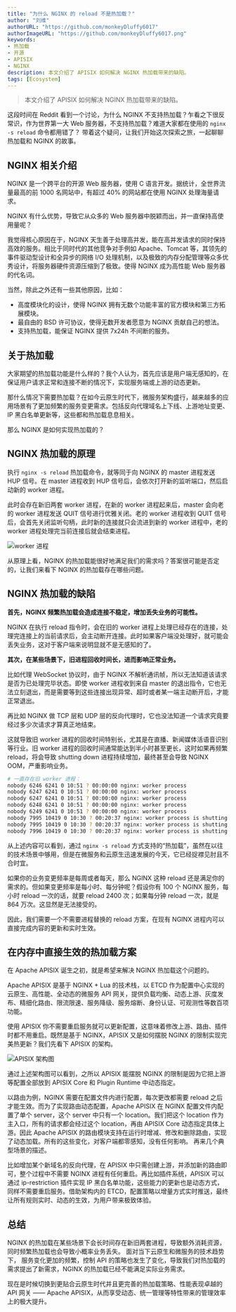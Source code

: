 ```yaml
---
title: "为什么 NGINX 的 reload 不是热加载？"
author: "刘维"
authorURL: "https://github.com/monkeyDluffy6017"
authorImageURL: "https://github.com/monkeyDluffy6017.png"
keywords: 
- 热加载
- 开源
- APISIX
- NGINX
description: 本文介绍了 APISIX 如何解决 NGINX 热加载带来的缺陷。
tags: [Ecosystem]
---
```


> 本文介绍了 APISIX 如何解决 NGINX 热加载带来的缺陷。

<!--truncate-->

这段时间在 Reddit 看到一个讨论，为什么 NGINX 不支持热加载？乍看之下很反常识，作为世界第一大 Web 服务器，不支持热加载？难道大家都在使用的 `nginx -s reload` 命令都用错了？ 带着这个疑问，让我们开始这次探索之旅，一起聊聊热加载和 NGINX 的故事。

## NGINX 相关介绍

NGINX 是一个跨平台的开源 Web 服务器，使用 C 语言开发。据统计，全世界流量最高的前 1000 名网站中，有超过 40% 的网站都在使用 NGINX 处理海量请求。

NGINX 有什么优势，导致它从众多的 Web 服务器中脱颖而出，并一直保持高使用量呢？

我觉得核心原因在于，NGINX 天生善于处理高并发，能在高并发请求的同时保持高效的服务。相比于同时代的其他竞争对手例如 Apache、Tomcat 等，其领先的事件驱动型设计和全异步的网络 I/O 处理机制，以及极致的内存分配管理等众多优秀设计，将服务器硬件资源压缩到了极致。使得 NGINX 成为高性能 Web 服务器的代名词。

当然，除此之外还有一些其他原因，比如：

- 高度模块化的设计，使得 NGINX 拥有无数个功能丰富的官方模块和第三方拓展模块。
- 最自由的 BSD 许可协议，使得无数开发者愿意为 NGINX 贡献自己的想法。
- 支持热加载，能保证 NGINX 提供 7x24h 不间断的服务。

## 关于热加载

大家期望的热加载功能是什么样的？我个人认为，首先应该是用户端无感知的，在保证用户请求正常和连接不断的情况下，实现服务端或上游的动态更新。

那什么情况下需要热加载？在如今云原生时代下，微服务架构盛行，越来越多的应用场景有了更加频繁的服务变更需求。包括反向代理域名上下线、上游地址变更、IP 黑白名单更新等，这些都和热加载息息相关。

那么 NGINX 是如何实现热加载的？

## NGINX 热加载的原理

执行 `nginx -s reload` 热加载命令，就等同于向 NGINX 的 master 进程发送 HUP 信号。在 master 进程收到 HUP 信号后，会依次打开新的监听端口，然后启动新的 worker 进程。

此时会存在新旧两套 worker 进程，在新的 worker 进程起来后，master 会向老的 worker 进程发送 QUIT 信号进行优雅关闭。老的 worker 进程收到 QUIT 信号后，会首先关闭监听句柄，此时新的连接就只会流进到新的 worker 进程中，老的 worker 进程处理完当前连接后就会结束进程。

![worker 进程](https://static.apiseven.com/2022/11/25/638039cf15879.png)

从原理上看，NGINX 的热加载能很好地满足我们的需求吗？答案很可能是否定的，让我们来看下 NGINX 的热加载存在哪些问题。

## NGINX 热加载的缺陷

**首先，NGINX 频繁热加载会造成连接不稳定，增加丢失业务的可能性。**

NGINX 在执行 reload 指令时，会在旧的 worker 进程上处理已经存在的连接，处理完连接上的当前请求后，会主动断开连接。此时如果客户端没处理好，就可能会丢失业务，这对于客户端来说明显就不是无感知的了。

**其次，在某些场景下，旧进程回收时间长，进而影响正常业务。**

比如代理 WebSocket 协议时，由于 NGINX 不解析通讯帧，所以无法知道该请求是否为已处理完毕状态。即使 worker 进程收到来自 master 的退出指令，它也无法立刻退出，而是需要等到这些连接出现异常、超时或者某一端主动断开后，才能正常退出。

再比如 NGINX 做 TCP 层和 UDP 层的反向代理时，它也没法知道一个请求究竟要经过多少次请求才算真正地结束。

这就导致旧 worker 进程的回收时间特别长，尤其是在直播、新闻媒体活语音识别等行业。旧 worker 进程的回收时间通常能达到半小时甚至更长，这时如果再频繁 reload，将会导致 shutting down 进程持续增加，最终甚至会导致 NGINX OOM，严重影响业务。

```bash
# 一直存在旧 worker 进程：
nobody 6246 6241 0 10:51 ? 00:00:00 nginx: worker process 
nobody 6247 6241 0 10:51 ? 00:00:00 nginx: worker process 
nobody 6247 6241 0 10:51 ? 00:00:00 nginx: worker process 
nobody 6248 6241 0 10:51 ? 00:00:00 nginx: worker process 
nobody 6249 6241 0 10:51 ? 00:00:00 nginx: worker process 
nobody 7995 10419 0 10:30 ? 00:20:37 nginx: worker process is shutting down  <= here 
nobody 7995 10419 0 10:30 ? 00:20:37 nginx: worker process is shutting down 
nobody 7996 10419 0 10:30 ? 00:20:37 nginx: worker process is shutting down 
```

从上述内容可以看到，通过 `nginx -s reload` 方式支持的“热加载”，虽然在以往的技术场景中够用，但是在微服务和云原生迅速发展的今天，它已经捉襟见肘且不合时宜。

如果你的业务变更频率是每周或者每天，那么 NGINX 这种 reload 还是满足你的需求的。但如果变更频率是每小时、每分钟呢？假设你有 100 个 NGINX 服务，每小时 reload 一次的话，就要 reload 2400 次；如果每分钟 reload 一次，就是 864 万次。这显然是无法接受的。

因此，我们需要一个不需要进程替换的 reload 方案，在现有 NGINX 进程内可以直接完成内容的更新和实时生效。

## 在内存中直接生效的热加载方案

在 Apache APISIX 诞生之初，就是希望来解决 NGINX 热加载这个问题的。

Apache APISIX 是基于 NGINX + Lua 的技术栈，以  ETCD 作为配置中心实现的云原生、高性能、全动态的微服务 API 网关，提供负载均衡、动态上游、灰度发布、精细化路由、限流限速、服务降级、服务熔断、身份认证、可观测性等数百项功能。

使用 APISIX 你不需要重启服务就可以更新配置，这意味着修改上游、路由、插件时都不用重启。既然是基于 NGINX，APISIX 又是如何摆脱 NGINX 的限制实现完美热更新？我们先看下 APISIX 的架构。

![APISIX 架构图](https://static.apiseven.com/2022/10/09/6341c29869628.png)

通过上述架构图可以看到，之所以 APISIX 能摆脱 NGINX 的限制是因为它把上游等配置全部放到 APISIX Core 和 Plugin Runtime 中动态指定。

以路由为例，NGINX 需要在配置文件内进行配置，每次更改都需要 reload 之后才能生效。而为了实现路由动态配置，Apache APISIX 在 NGINX 配置文件内配置了单个 server，这个 server 中只有一个 location。我们把这个 location 作为主入口，所有的请求都会经过这个 location，再由 APISIX Core 动态指定具体上游。因此 Apache APISIX 的路由模块支持在运行时增减、修改和删除路由，实现了动态加载。所有的这些变化，对客户端都零感知，没有任何影响。
再来几个典型场景的描述。

比如增加某个新域名的反向代理，在 APISIX 中只需创建上游，并添加新的路由即可，整个过程中不需要 NGINX 进程有任何重启。再比如插件系统，APISIX 可以通过 ip-restriction 插件实现 IP 黑白名单功能，这些能力的更新也是动态方式，同样不需要重启服务。借助架构内的 ETCD，配置策略以增量方式实时推送，最终让所有规则实时、动态的生效，为用户带来极致体验。

## 总结

NGINX 的热加载在某些场景下会长时间存在新旧两套进程，导致额外消耗资源，同时频繁热加载也会导致小概率业务丢失。 面对当下云原生和微服务的技术趋势下， 服务变化更加的频繁，控制 API 的策略也发生了变化，导致我们对热加载的需求提出了新需求，NGINX 的热加载已经不能满足实际业务需求。

现在是时候切换到更贴合云原生时代并且更完善的热加载策略、性能表现卓越的 API 网关 —— Apache APISIX，从而享受动态、统一管理等特性带来的管理效率上的极大提升。
